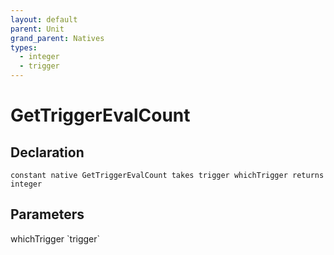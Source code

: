 ```yaml
---
layout: default
parent: Unit
grand_parent: Natives
types:
  - integer
  - trigger
---
```


# GetTriggerEvalCount

## Declaration

```
constant native GetTriggerEvalCount takes trigger whichTrigger returns integer
```

## Parameters
<dl>
  <dt>whichTrigger `trigger`</dt>
  <dd></dd>
</dl>